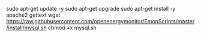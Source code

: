 sudo apt-get update -y
sudo apt-get upgrade
sudo apt-get install -y apache2 gettext
wget https://raw.githubusercontent.com/openenergymonitor/EmonScripts/master/install/mysql.sh
chmod +x mysql.sh

